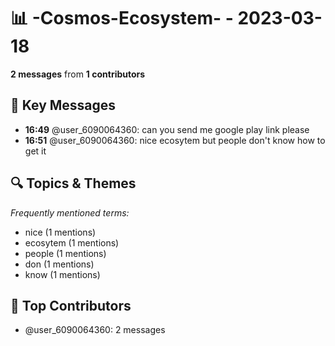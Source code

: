 # 📊 -Cosmos-Ecosystem- - 2023-03-18
**2 messages** from **1 contributors**

## 💬 Key Messages
- **16:49** @user_6090064360: can you send me google play link please
- **16:51** @user_6090064360: nice ecosytem but people don't know how to get it

## 🔍 Topics & Themes
*Frequently mentioned terms:*
- nice (1 mentions)
- ecosytem (1 mentions)
- people (1 mentions)
- don (1 mentions)
- know (1 mentions)

## 👥 Top Contributors
- @user_6090064360: 2 messages